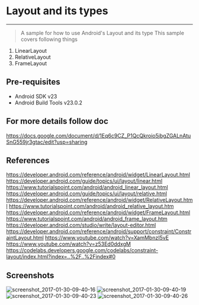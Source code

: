 # Layout and its types
--------------
> A sample for how to use Android's Layout and its type 
This sample covers following things 


1. LinearLayout 
2. RelativeLayout 
3. FrameLayout


Pre-requisites
--------------

- Android SDK v23
- Android Build Tools v23.0.2

  
For more details follow doc
--------------
https://docs.google.com/document/d/1Eq6c9CZ_P1QcQkroio5jbgZGALnAtuSnG559jr3gtac/edit?usp=sharing

References
--------------
https://developer.android.com/reference/android/widget/LinearLayout.html
https://developer.android.com/guide/topics/ui/layout/linear.html
https://www.tutorialspoint.com/android/android_linear_layout.html
https://developer.android.com/guide/topics/ui/layout/relative.html
https://developer.android.com/reference/android/widget/RelativeLayout.html
https://www.tutorialspoint.com/android/android_relative_layout.htm
https://developer.android.com/reference/android/widget/FrameLayout.html
https://www.tutorialspoint.com/android/android_frame_layout.htm
https://developer.android.com/studio/write/layout-editor.html
https://developer.android.com/reference/android/support/constraint/ConstraintLayout.html
https://www.youtube.com/watch?v=XamMbnzI5vE
https://www.youtube.com/watch?v=z53Ed0ddxgM
https://codelabs.developers.google.com/codelabs/constraint-layout/index.html?index=..%2F..%2Findex#0



Screenshots
--------------
![screenshot_2017-01-30-09-40-16](https://cloud.githubusercontent.com/assets/7554816/22412157/5f36916a-e6d1-11e6-9ef5-d8e545591cf8.png)
![screenshot_2017-01-30-09-40-19](https://cloud.githubusercontent.com/assets/7554816/22412158/5f38cb92-e6d1-11e6-9da5-35315c4c983a.png)
![screenshot_2017-01-30-09-40-23](https://cloud.githubusercontent.com/assets/7554816/22412159/5f38da7e-e6d1-11e6-95f3-ffc08a6fd5fd.png)
![screenshot_2017-01-30-09-40-26](https://cloud.githubusercontent.com/assets/7554816/22412160/5f3ad32e-e6d1-11e6-8a6c-9b56d6a8b43b.png)
